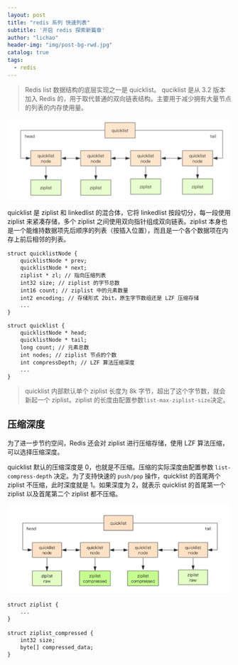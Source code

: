 ```yaml
---
layout: post
title: "redis 系列 快速列表"
subtitle: '开启 redis 探索新篇章'
author: "lichao"
header-img: "img/post-bg-rwd.jpg"
catalog: true
tags:
  - redis 
---
```


> Redis list 数据结构的底层实现之一是 quicklist。 quciklist 是从 3.2 版本加入 Redis 的，用于取代普通的双向链表结构。主要用于减少拥有大量节点的列表的内存使用量。

![快速列表](/img/redis/quicklist.png)

quicklist 是 ziplist 和 linkedlist 的混合体，它将 linkedlist 按段切分，每一段使用 ziplist 来紧凑存储，多个 ziplist 之间使用双向指针组成双向链表。ziplist 本身也是一个能维持数据项先后顺序的列表（按插入位置），而且是一个各个数据项在内存上前后相邻的列表。

```
struct quicklistNode {
    quicklistNode * prev;
    quicklistNode * next;
    ziplist * zl; // 指向压缩列表
    int32 size; // ziplist 的字节总数
    int16 count; // ziplist 中的元素数量
    int2 encoding; // 存储形式 2bit，原生字节数组还是 LZF 压缩存储
    ...
}
```

```
struct quicklist {
    quicklistNode * head;
    quicklistNode * tail;
    long count; // 元素总数
    int nodes; // ziplist 节点的个数
    int compressDepth; // LZF 算法压缩深度
    ...
}
```

> quicklist 内部默认单个 ziplist 长度为 8k 字节，超出了这个字节数，就会新起一个 ziplist。ziplist 的长度由配置参数```list-max-ziplist-size```决定。

## 压缩深度
为了进一步节约空间，Redis 还会对 ziplist 进行压缩存储，使用 LZF 算法压缩，可以选择压缩深度。

quicklist 默认的压缩深度是 0，也就是不压缩。压缩的实际深度由配置参数 ```list-compress-depth``` 决定。为了支持快速的 ```push/pop``` 操作，quicklist 的首尾两个 ziplist 不压缩，此时深度就是 1。如果深度为 2，就表示 quicklist 的首尾第一个 ziplist 以及首尾第二个 ziplist 都不压缩。

![quicklist压缩深度](/img/redis/quicklist压缩.png)

```
struct ziplist {
    ...
}

struct ziplist_compressed {
    int32 size;
    byte[] compressed_data;
}
```